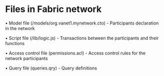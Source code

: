 # Files in Fabric network
    
   •	Model file (/models/org.vanet1.mynetwork.cto) - Participants declaration in the network
   
   •	Script file (/lib/logic.js) - Transactions between the participants and their functions
   
   •	Access control file (permissions.acl) - Access control rules for the network participants
   
   •	Query file (queries.qry) - Query definitions
